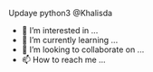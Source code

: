 Updaye python3 @Khalisda
- 👀 I’m interested in ...
- 🌱 I’m currently learning ...
- 💞️ I’m looking to collaborate on ...
- 📫 How to reach me ...

<!---
Khalisda/Khalisda is a ✨ special ✨ repository because its `README.md` (this file) appears on your GitHub profile.
You can click the Preview link to take a look at your changes.
--->
